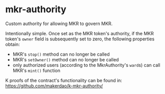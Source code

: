 # mkr-authority
Custom authority for allowing MKR to govern MKR.

Intentionally simple. Once set as the MKR token's authority, if the MKR token's `owner` field is subsequently set to
zero, the following properties obtain:
* MKR's `stop()` method can no longer be called
* MKR's `setOwner()` method can no longer be called
* only authorized users (according to the MkrAuthority's `ward`s) can call MKR's `mint()` function

K proofs of the contract's functionality can be found in: https://github.com/makerdao/k-mkr-authority/
